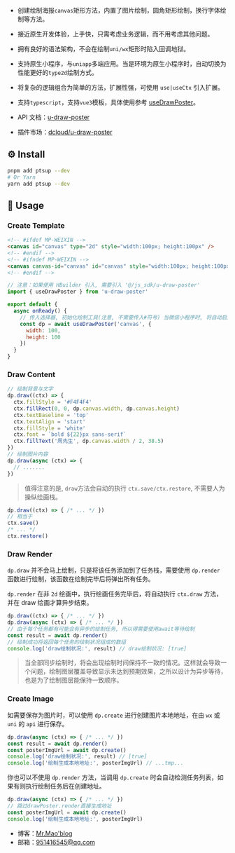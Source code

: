 - 创建绘制海报`canvas`矩形方法，内置了图片绘制，圆角矩形绘制，换行字体绘制等方法。
- 接近原生开发体验，上手快，只需考虑业务逻辑，而不用考虑其他问题。
- 拥有良好的语法架构，不会在绘制`uni/wx`矩形时陷入回调地狱。
- 支持原生小程序，与`uniapp`多端应用。当是环境为原生小程序时，自动切换为性能更好的`type2d`绘制方式。
- 将复杂的逻辑组合为简单的方法，扩展性强，可使用 `use|useCtx` 引入扩展。
- 支持`typescript`，支持`vue3`模板，具体使用参考 [useDrawPoster](https://github.com/TuiMao233/u-draw-poster/tree/master/docs/use.md)。

- API 文档：[u-draw-poster](https://tuimao233.gitee.io/mao-blog/my-extends/u-draw-poster.html)
- 插件市场：[dcloud/u-draw-poster](https://ext.dcloud.net.cn/plugin?id=3237)

## ⚙️ Install

```sh
pnpm add ptsup --dev
# Or Yarn
yarn add ptsup --dev
```

## 📖 Usage

### Create Template

~~~html
<!-- #ifdef MP-WEIXIN -->
<canvas id="canvas" type="2d" style="width:100px; height:100px" />
<!-- #endif -->
<!-- #ifndef MP-WEIXIN -->
<canvas canvas-id="canvas" id="canvas" style="width:100px; height:100px" />
<!-- #endif -->
~~~

~~~js
// 注意：如果使用 HBuilder 引入, 需要引入 '@/js_sdk/u-draw-poster'
import { useDrawPoster } from 'u-draw-poster'

export default {
  async onReady() {
    // 传入选择器, 初始化绘制工具(注意, 不需要传入#符号) 当微信小程序时, 将自动启用type2d绘制
    const dp = await useDrawPoster('canvas', {
      width: 100,
      height: 100
    })
  }
}
~~~

### Draw Content

~~~js
// 绘制背景与文字
dp.draw((ctx) => {
  ctx.fillStyle = '#F4F4F4'
  ctx.fillRect(0, 0, dp.canvas.width, dp.canvas.height)
  ctx.textBaseline = 'top'
  ctx.textAlign = 'start'
  ctx.fillStyle = 'white'
  ctx.font = `bold ${22}px sans-serif`
  ctx.fillText('周先生', dp.canvas.width / 2, 38.5)
})
// 绘制图片内容
dp.draw(async (ctx) => {
  // .......
})
~~~

> 值得注意的是, `draw`方法会自动的执行 `ctx.save/ctx.restore`, 不需要人为操纵绘画栈。

~~~js
dp.draw((ctx) => { /* ... */ })
// 相当于
ctx.save()
/* ... */
ctx.restore()
~~~

### Draw Render

`dp.draw` 并不会马上绘制，只是将该任务添加到了任务栈，需要使用 `dp.render` 函数进行绘制，该函数在绘制完毕后将弹出所有任务。

`dp.render` 在非 `2d` 绘画中，执行绘画任务完毕后，将自动执行 `ctx.draw` 方法，并在 draw 绘画才算异步结束。

~~~js
dp.draw((ctx) => { /* ... */ })
dp.draw(async (ctx) => { /* ... */ })
// 由于每个任务都有可能会有异步的绘制任务, 所以得需要使用await等待绘制
const result = await dp.render()
// 绘制成功将返回每个任务的绘制状况组成的数组
console.log('draw绘制状况:', result) // draw绘制状况: [true]
~~~

> 当全部同步绘制时，将会出现绘制时间保持不一致的情况。这样就会导致一个问题，绘制图层覆盖导致显示未达到预期效果，之所以设计为异步等待，也是为了绘制图层能保持一致顺序。

### Create Image

如需要保存为图片时，可以使用 `dp.create` 进行创建图片本地地址，在由 `wx` 或 `uni` 的 `api` 进行保存。

~~~js
dp.draw(async (ctx) => { /* ... */ })
const result = await dp.render()
const posterImgUrl = await dp.create()
console.log('draw绘制状况:', result) // [true]
console.log('绘制生成本地地址:', posterImgUrl) // ...tmp...
~~~


你也可以不使用 `dp.render` 方法，当调用 `dp.create` 时会自动检测任务列表，如果有则执行绘制任务后在创建地址。

~~~js
dp.draw(async (ctx) => { /* ... */ })
// 跳过drawPoster.render直接生成地址
const posterImgUrl = await dp.create()
console.log('绘制生成本地地址:', posterImgUrl)
~~~

- 博客：[Mr.Mao'blog](https://tuimao233.gitee.io/mao-blog/)
- 邮箱：951416545@qq.com